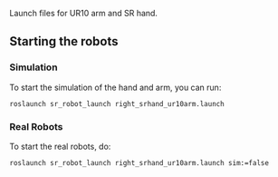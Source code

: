 Launch files for UR10 arm and SR hand.

## Starting the robots

### Simulation
To start the simulation of the hand and arm, you can run:

```
roslaunch sr_robot_launch right_srhand_ur10arm.launch
```

### Real Robots
To start the real robots, do:

```
roslaunch sr_robot_launch right_srhand_ur10arm.launch sim:=false
```
